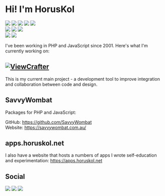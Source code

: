 # Hi! I'm HorusKol

![](https://img.shields.io/badge/-PHP-informational?style=plastic&logo=PHP&logoColor=white&labelColor=777BB4&color=181827)
![](https://img.shields.io/badge/-JavaScript-informational?style=plastic&logo=JavaScript&logoColor=white&labelColor=F7DF1E&color=181827)
![](https://img.shields.io/badge/-CSS3-informational?style=plastic&logo=CSS3&logoColor=white&labelColor=1572B6&color=181827)
![](https://img.shields.io/badge/-HTML5-informational?style=plastic&logo=HTML5&logoColor=white&labelColor=E34F26&color=181827)
![](https://img.shields.io/badge/-MySQL-informational?style=plastic&logo=MySQL&logoColor=white&labelColor=4479A1&color=181827)  
![](https://img.shields.io/badge/-Laravel-informational?style=plastic&logo=Laravel&logoColor=white&labelColor=FF2D20&color=181827)
![](https://img.shields.io/badge/-Vue.js-informational?style=plastic&logo=Vue.js&logoColor=white&labelColor=4FC08D&color=181827)
![](https://img.shields.io/badge/-Tailwind%20CSS-informational?style=plastic&logo=Tailwind%20CSS&logoColor=white&labelColor=38B2AC&color=181827)  
![](https://img.shields.io/badge/-KDE/Ubuntu/Linux-informational?style=plastic&logo=KDE&logoColor=white&labelColor=1D99F3&color=181827)
![](https://img.shields.io/badge/-PHPStorm-informational?style=plastic&logo=JetBrains&logoColor=white&labelColor=000000&color=181827)  

I've been working in PHP and JavaScript since 2001. Here's what I'm currently working on:

## [![ViewCrafter](https://viewcrafter.com/img/viewcrafter-title.png)](https://viewcrafter.com/)

This is my current main project - a development tool to improve integration and collaboration between code and design.

## SavvyWombat

Packages for PHP and JavaScript:

GitHub: https://github.com/SavvyWombat  
Website: https://savvywombat.com.au/

## apps.horuskol.net

I also have a website that hosts a numbers of apps I wrote self-education and experimentation: https://apps.horuskol.net 

## Social

[![](https://img.shields.io/badge/-dev.to-informational?style=for-the-badge&logo=dev.to&logoColor=white&color=0A0A0A)](https://dev.to/horus_kol)
[![](https://img.shields.io/badge/-Medium-informational?style=for-the-badge&logo=Medium&logoColor=white&color=12100E)](https://medium.com/@horuskol)
[![](https://img.shields.io/badge/-Twitter-informational?style=for-the-badge&logo=Twitter&logoColor=white&color=1DA1F2)](https://twitter.com/horus_kol)
